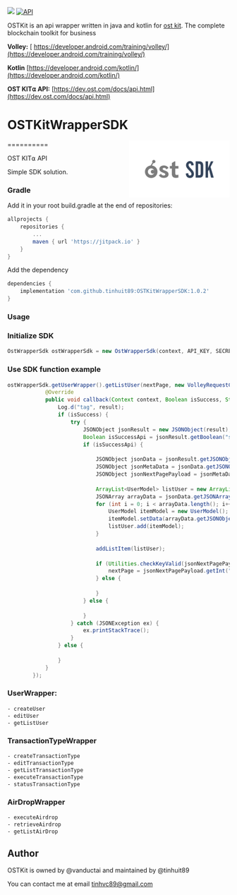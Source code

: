 [![](https://jitpack.io/v/tinhuit89/OSTKitWrapperSDK.svg)](https://jitpack.io/#tinhuit89/OSTKitWrapperSDK) [![API](https://img.shields.io/badge/API-15%2B-brightgreen.svg?style=flat)](https://android-arsenal.com/api?level=15)

OSTKit is an api wrapper written in java and kotlin for [ost kit](https://ost.com/). The complete blockchain toolkit for business



**Volley:** [ https://developer.android.com/training/volley/](https://developer.android.com/training/volley/)

**Kotlin** [https://developer.android.com/kotlin/](https://developer.android.com/kotlin/)

**OST KIT⍺ API:** [https://dev.ost.com/docs/api.html](https://dev.ost.com/docs/api.html)


# OSTKitWrapperSDK

<img align='right' src='https://github.com/tinhuit89/OSTKitWrapperSDK/blob/master/art/OST-SDK.png' height='128'/>

==========

OST KIT⍺ API

Simple SDK solution.

### Gradle

Add it in your root build.gradle at the end of repositories:

```groovy
allprojects {
	repositories {
		...
		maven { url 'https://jitpack.io' }
	}
}
```
Add the dependency

```groovy
dependencies {
	implementation 'com.github.tinhuit89:OSTKitWrapperSDK:1.0.2'
}
```

### Usage

### Initialize SDK

```java
OstWrapperSdk ostWrapperSdk = new OstWrapperSdk(context, API_KEY, SECRET);
```

### Use SDK function example

```java
ostWrapperSdk.getUserWrapper().getListUser(nextPage, new VolleyRequestCallback() {
            @Override
            public void callback(Context context, Boolean isSuccess, String result) {
                Log.d("tag", result);
                if (isSuccess) {
                    try {
                        JSONObject jsonResult = new JSONObject(result);
                        Boolean isSuccessApi = jsonResult.getBoolean("success");
                        if (isSuccessApi) {

                            JSONObject jsonData = jsonResult.getJSONObject("data");
                            JSONObject jsonMetaData = jsonData.getJSONObject("meta");
                            JSONObject jsonNextPagePayload = jsonMetaData.getJSONObject("next_page_payload");

                            ArrayList<UserModel> listUser = new ArrayList<>();
                            JSONArray arrayData = jsonData.getJSONArray("economy_users");
                            for (int i = 0; i < arrayData.length(); i++) {
                                UserModel itemModel = new UserModel();
                                itemModel.setData(arrayData.getJSONObject(i));
                                listUser.add(itemModel);
                            }

                            addListItem(listUser);

                            if (Utilities.checkKeyValid(jsonNextPagePayload, "page_no")) {
                                nextPage = jsonNextPagePayload.getInt("page_no");
                            } else {

                            }
                        } else {
                            
                        }
                    } catch (JSONException ex) {
                        ex.printStackTrace();
                    }
                } else {
                   
                }
            }
        });

```

### UserWrapper:

```
- createUser
- editUser
- getListUser
```

### TransactionTypeWrapper
```
- createTransactionType
- editTransactionType
- getListTransactionType
- executeTransactionType
- statusTransactionType
```

### AirDropWrapper

```
- executeAirdrop
- retrieveAirdrop
- getListAirDrop

```

## Author

OSTKit is owned by @vanductai and maintained by @tinhuit89

You can contact me at email [tinhvc89@gmail.com]()
